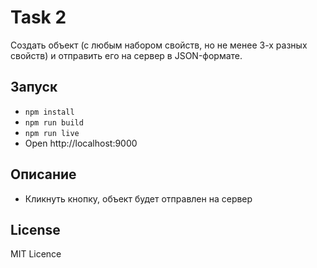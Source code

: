 # Task 2

Создать объект (с любым набором свойств, но не менее 3-х разных свойств) и отправить его на сервер в
JSON-формате.

## Запуск

- `npm install`
- `npm run build`
- `npm run live`
- Open http://localhost:9000

## Описание
- Кликнуть кнопку, объект будет отправлен на сервер

## License

MIT Licence
